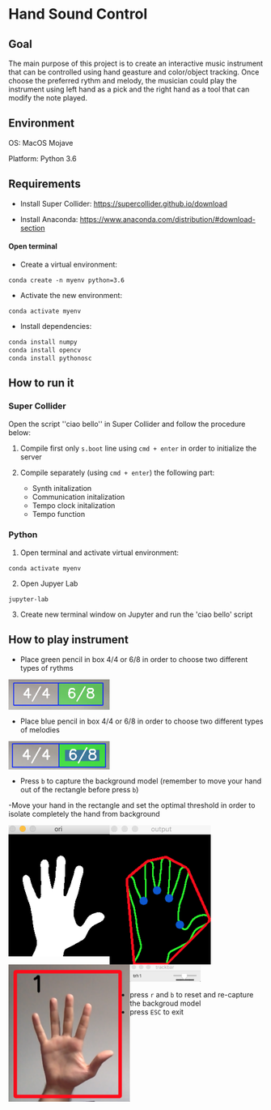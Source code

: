 # Hand Sound Control

## Goal
The main purpose of this project is to create an interactive music instrument that can be controlled using hand geasture and color/object tracking.
Once choose the preferred rythm and melody, the musician could play the instrument using left hand as a pick and the right hand as a tool that can modify the note played.

## Environment

OS: MacOS Mojave

Platform: Python 3.6

## Requirements

* Install Super Collider: https://supercollider.github.io/download

* Install Anaconda: https://www.anaconda.com/distribution/#download-section

#### Open terminal

* Create a virtual environment: 

```
conda create -n myenv python=3.6
```

- Activate the new environment: 

```
conda activate myenv
```

- Install dependencies:

```
conda install numpy
conda install opencv
conda install pythonosc
```

## How to run it

### Super Collider

Open the script  ''ciao bello'' in Super Collider and follow the procedure below:

1. Compile first only `s.boot` line using `cmd + enter` in order to initialize the server
2. Compile separately (using `cmd + enter`) the following part:

   - Synth initalization
    - Communication initalization
     - Tempo clock initalization
      - Tempo function
      
### Python

1. Open terminal and activate virtual environment:

```
conda activate myenv
```

2. Open Jupyer Lab

```
jupyter-lab
```

3. Create new terminal window on Jupyter and run the 'ciao bello' script


## How to play instrument 

- Place green pencil in box 4/4 or 6/8 in order to choose two different types of rythms

<img src="https://github.com/murda94/first-test/blob/master/images/Schermata%202019-07-25%20alle%2016.21.35.png" align="center" width="200">


- Place blue pencil in box 4/4 or 6/8 in order to choose two different types of melodies

<img src="https://github.com/murda94/first-test/blob/master/images/Schermata%202019-07-25%20alle%2016.21.44.png" align="center" width="200">


- Press `b` to capture the background model (remember to move your hand out of the rectangle before press `b`)

-Move your hand in the rectangle and set the optimal threshold in order to isolate completely the hand from background

<img src="https://github.com/murda94/first-test/blob/master/images/Schermata%202019-07-25%20alle%2016.04.17.png" align="left" width="200">
<img src="https://github.com/murda94/first-test/blob/master/images/Schermata%202019-07-25%20alle%2016.04.32.png" align="left" width="200">
<img src="https://github.com/murda94/first-test/blob/master/images/Schermata%202019-07-25%20alle%2016.04.58.png" align="left" width="240">
<img src="https://github.com/murda94/first-test/blob/master/images/Schermata%202019-07-25%20alle%2016.04.43.png" align="rigth" width="140">


* press `r` and `b` to reset and re-capture the backgroud model
* press `ESC` to exit









      
      
      
      
 
















